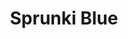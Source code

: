 ---
slug: sprunki-blue
title: Sprunki Blue
description: "Sprunki Blue is an exciting online game. Play for free directly in your browser!"
icon: /images/popular_mods/Sprunki Blue.png
url: https://wowtbc.net/sprunkin/sprunki-blue/index.html
previewImage: /images/popular_mods/Sprunki Blue.png
type: popular mods

# SEO配置
seo:
  title: "Sprunki Blue - Play Free Online Game | Fun Browser Games"
  description: "Sprunki Blue - Play this fun online game for free in your browser. No download required!"
  ogImage: "/images/popular_mods/Sprunki Blue.png"
  keywords: "sprunki-blue, online game, browser game, free game, popular mods game, play online"

videoUrls:
  - https://www.youtube.com/embed/example1
  - https://www.youtube.com/embed/example2

whyPlay:
  title: "Why Play Sprunki Blue?"
  items:
    - "Immersive Gameplay: Sprunki Blue offers an engaging and immersive gaming experience that will keep you entertained for hours"
    - "Challenging Levels: Test your skills with increasingly difficult challenges and obstacles"
    - "Beautiful Graphics: Enjoy stunning visuals and smooth animations that bring the game world to life"
    - "Regular Updates: New content and features are added regularly to keep the game fresh and exciting"
    - "Free to Play: Experience all the fun without spending a penny"
    - "Community Features: Connect with other players, share strategies, and compete for high scores"
    - "Cross-Platform: Play on any device with a web browser, no downloads required"

features:
  title: "Key Features of Sprunki Blue"
  image: "/images/popular_mods/Sprunki Blue.png"
  items:
    - "Intuitive Controls: Easy to learn controls make Sprunki Blue accessible for players of all skill levels"
    - "Multiple Game Modes: Enjoy various gameplay options that provide different challenges and experiences"
    - "Character Customization: Personalize your gaming experience with unique characters and items"
    - "Achievement System: Complete special tasks to earn rewards and recognition"
    - "Leaderboards: Compete with players worldwide and see who can achieve the highest scores"

characteristics:
  title: "Game Characteristics"
  image: "/images/popular_mods/Sprunki Blue.png"
  items:
    - "Genre: Popular mods game with elements of strategy and skill"
    - "Difficulty: Suitable for both casual gamers and those seeking a challenge"
    - "Play Time: Quick sessions or extended gameplay, depending on your preference"
    - "Art Style: Vibrant and engaging visuals that enhance the gaming experience"
    - "Sound Design: Immersive audio that complements the gameplay perfectly"

info: "Sprunki Blue is an exciting online game that offers players a unique and engaging gaming experience. With its intuitive controls, stunning visuals, and challenging gameplay, Sprunki Blue provides hours of entertainment for players of all ages and skill levels. Whether you're looking for a quick gaming session during a break or an extended play session, Sprunki Blue delivers an immersive experience that will keep you coming back for more. The game features multiple levels of increasing difficulty, ensuring that players are constantly challenged as they progress. With regular updates adding new content and features, Sprunki Blue remains fresh and exciting, providing endless entertainment options for its growing community of players."

howToPlayIntro: "Welcome to Sprunki Blue! This guide will walk you through the basics and help you master the game. Whether you're a beginner or looking to improve your skills, these tips and instructions will enhance your gaming experience."

howToPlaySteps:
  - title: "Getting Started"
    description: "Begin your Sprunki Blue adventure by familiarizing yourself with the controls. Use your keyboard or mouse to navigate through the game interface. The tutorial will guide you through the basic mechanics and help you understand the objectives."
  - title: "Understanding the Objectives"
    description: "In Sprunki Blue, your main goal is to progress through levels by completing specific objectives. Each level presents unique challenges that require different strategies and approaches."
  - title: "Mastering the Controls"
    description: "Practice using the controls to improve your precision and reaction time. Sprunki Blue requires quick reflexes and strategic thinking to overcome obstacles and defeat opponents."
  - title: "Utilizing Power-ups"
    description: "Collect power-ups throughout the game to enhance your abilities and overcome difficult challenges. Each power-up offers unique advantages that can be crucial for success."
  - title: "Developing Strategies"
    description: "As you progress in Sprunki Blue, develop effective strategies for different scenarios. Analyze patterns, anticipate challenges, and adapt your approach to maximize your performance."

faq:
  title: "Frequently Asked Questions about Sprunki Blue"
  items:
    - question: "Is Sprunki Blue free to play?"
      answer: "Yes, Sprunki Blue is completely free to play directly in your web browser. No downloads or purchases are required to enjoy the full game experience."
    - question: "Can I play Sprunki Blue on mobile devices?"
      answer: "Yes, Sprunki Blue is optimized for both desktop and mobile play. You can enjoy the game on any device with a web browser and internet connection."
    - question: "Are there any in-game purchases?"
      answer: "While Sprunki Blue is free to play, there may be optional in-game purchases available for cosmetic items or additional features that don't affect core gameplay."
    - question: "How often is Sprunki Blue updated?"
      answer: "The developers regularly update Sprunki Blue with new content, features, and improvements based on player feedback and game performance."
    - question: "Can I play Sprunki Blue offline?"
      answer: "Currently, Sprunki Blue requires an internet connection to play as it's a browser-based online game."
    - question: "Is Sprunki Blue suitable for children?"
      answer: "Yes, Sprunki Blue is designed to be family-friendly and suitable for players of all ages."
    - question: "How do I report bugs or issues?"
      answer: "If you encounter any problems while playing Sprunki Blue, you can report them through the game's support page or contact the developers directly through their website."
    - question: "Still Have Questions?"
      answer: "If you have additional questions about Sprunki Blue that aren't covered in this FAQ, please visit our support center or contact our customer service team for assistance."
---